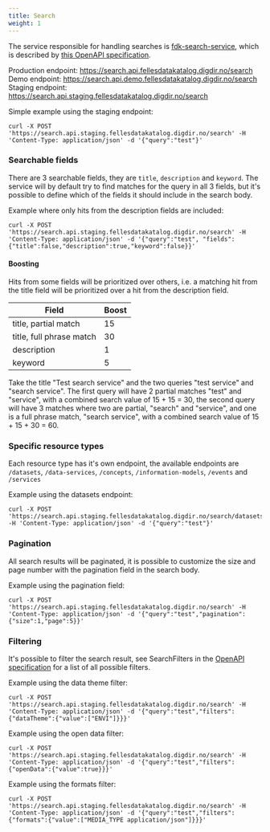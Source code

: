 ```yaml
---
title: Search
weight: 1
---
```


The service responsible for handling searches is [fdk-search-service](https://github.com/Informasjonsforvaltning/fdk-search-service), which is described by [this OpenAPI specification](https://raw.githubusercontent.com/Informasjonsforvaltning/fdk-search-service/main/openapi.yaml).

Production endpoint: <https://search.api.fellesdatakatalog.digdir.no/search>
Demo endpoint: <https://search.api.demo.fellesdatakatalog.digdir.no/search>
Staging endpoint: <https://search.api.staging.fellesdatakatalog.digdir.no/search>

Simple example using the staging endpoint:
```Shell
curl -X POST 'https://search.api.staging.fellesdatakatalog.digdir.no/search' -H 'Content-Type: application/json' -d '{"query":"test"}'
```

### Searchable fields

There are 3 searchable fields, they are `title`, `description` and `keyword`. The service will by default try to find matches for the query in all 3 fields, but it's possible to define which of the fields it should include in the search body.

Example where only hits from the description fields are included:
```Shell
curl -X POST 'https://search.api.staging.fellesdatakatalog.digdir.no/search' -H 'Content-Type: application/json' -d '{"query":"test", "fields": {"title":false,"description":true,"keyword":false}}'
```

#### Boosting

Hits from some fields will be prioritized over others, i.e. a matching hit from the title field will be prioritized over a hit from the description field.

| Field | Boost |
| ------ | ------ |
| title, partial match | 15 |
| title, full phrase match | 30 |
| description | 1 |
| keyword | 5 |

Take the title "Test search service" and the two queries "test service" and "search service". The first query will have 2 partial matches "test" and "service", with a combined search value of 15 + 15 = 30, the second query will have 3 matches where two are partial, "search" and "service", and one is a full phrase match, "search service", with a combined search value of 15 + 15 + 30 = 60.

### Specific resource types

Each resource type has it's own endpoint, the available endpoints are `/datasets`, `/data-services`, `/concepts`, `/information-models`, `/events` and `/services`

Example using the datasets endpoint:
```Shell
curl -X POST 'https://search.api.staging.fellesdatakatalog.digdir.no/search/datasets' -H 'Content-Type: application/json' -d '{"query":"test"}'
```

### Pagination

All search results will be paginated, it is possible to customize the size and page number with the pagination field in the search body.

Example using the pagination field:
```Shell
curl -X POST 'https://search.api.staging.fellesdatakatalog.digdir.no/search' -H 'Content-Type: application/json' -d '{"query":"test","pagination":{"size":1,"page":5}}'
```

### Filtering

It's possible to filter the search result, see SearchFilters in the [OpenAPI specification](https://raw.githubusercontent.com/Informasjonsforvaltning/fdk-search-service/main/openapi.yaml) for a list of all possible filters.

Example using the data theme filter:
```Shell
curl -X POST 'https://search.api.staging.fellesdatakatalog.digdir.no/search' -H 'Content-Type: application/json' -d '{"query":"test","filters":{"dataTheme":{"value":["ENVI"]}}}'
```

Example using the open data filter:
```Shell
curl -X POST 'https://search.api.staging.fellesdatakatalog.digdir.no/search' -H 'Content-Type: application/json' -d '{"query":"test","filters":{"openData":{"value":true}}}'
```

Example using the formats filter:
```Shell
curl -X POST 'https://search.api.staging.fellesdatakatalog.digdir.no/search' -H 'Content-Type: application/json' -d '{"query":"test","filters":{"formats":{"value":["MEDIA_TYPE application/json"]}}}'
```
